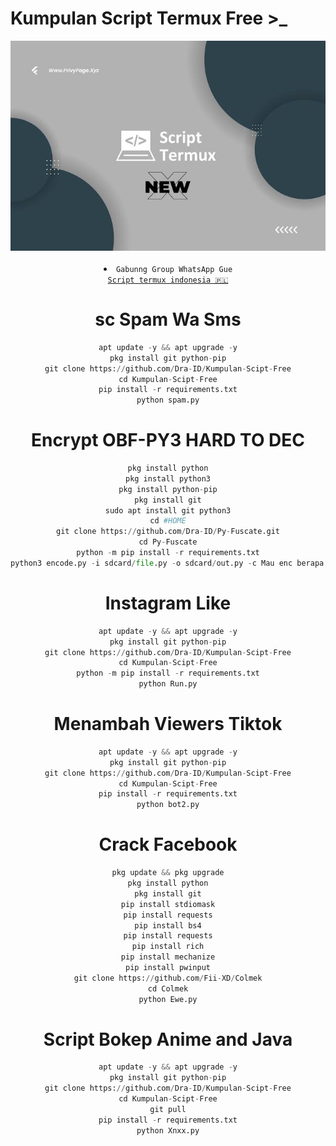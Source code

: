 # Kumpulan Script Termux Free >_
<div align="center">
  <img src="Data/images.png">
  <br>
  <br>

<li><code>Gabunng Group WhatsApp Gue
<a href="https://chat.whatsapp.com/EVeKyWLk3OHEHOPQdIWNHe">Script termux indonesia 🇵🇱</a></code></li> 

# sc Spam Wa Sms
```python
apt update -y && apt upgrade -y
pkg install git python-pip
git clone https://github.com/Dra-ID/Kumpulan-Scipt-Free
cd Kumpulan-Scipt-Free
pip install -r requirements.txt
python spam.py
```
# Encrypt OBF-PY3 HARD TO DEC
```python
pkg install python
pkg install python3
pkg install python-pip
pkg install git
sudo apt install git python3
cd #HOME
git clone https://github.com/Dra-ID/Py-Fuscate.git
cd Py-Fuscate
python -m pip install -r requirements.txt
python3 encode.py -i sdcard/file.py -o sdcard/out.py -c Mau enc berapa lu minimum 100 sampai 500
```
# Instagram Like
```python
apt update -y && apt upgrade -y
pkg install git python-pip
git clone https://github.com/Dra-ID/Kumpulan-Scipt-Free
cd Kumpulan-Scipt-Free
python -m pip install -r requirements.txt
python Run.py
```
# Menambah Viewers Tiktok
```python
apt update -y && apt upgrade -y
pkg install git python-pip
git clone https://github.com/Dra-ID/Kumpulan-Scipt-Free
cd Kumpulan-Scipt-Free
pip install -r requirements.txt
python bot2.py
```

# Crack Facebook
```python
pkg update && pkg upgrade
pkg install python
pkg install git
pip install stdiomask
pip install requests
pip install bs4
pip install requests
pip install rich
pip install mechanize
pip install pwinput
git clone https://github.com/Fii-XD/Colmek
cd Colmek
python Ewe.py
```
# Script Bokep Anime and Java
```python
apt update -y && apt upgrade -y
pkg install git python-pip
git clone https://github.com/Dra-ID/Kumpulan-Scipt-Free
cd Kumpulan-Scipt-Free
git pull
pip install -r requirements.txt
python Xnxx.py
